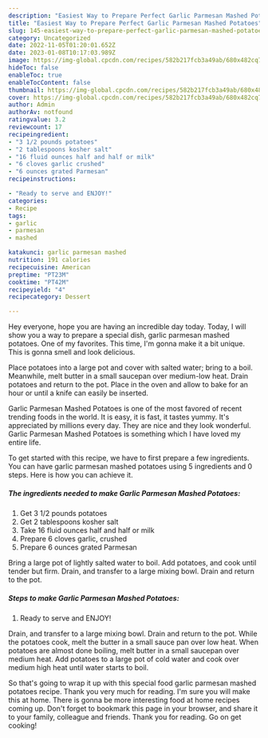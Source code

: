 ```yaml
---
description: "Easiest Way to Prepare Perfect Garlic Parmesan Mashed Potatoes"
title: "Easiest Way to Prepare Perfect Garlic Parmesan Mashed Potatoes"
slug: 145-easiest-way-to-prepare-perfect-garlic-parmesan-mashed-potatoes
category: Uncategorized
date: 2022-11-05T01:20:01.652Z
date: 2023-01-08T10:17:03.989Z
image: https://img-global.cpcdn.com/recipes/582b217fcb3a49ab/680x482cq70/garlic-parmesan-mashed-potatoes-recipe-main-photo.jpg
hideToc: false
enableToc: true
enableTocContent: false
thumbnail: https://img-global.cpcdn.com/recipes/582b217fcb3a49ab/680x482cq70/garlic-parmesan-mashed-potatoes-recipe-main-photo.jpg
cover: https://img-global.cpcdn.com/recipes/582b217fcb3a49ab/680x482cq70/garlic-parmesan-mashed-potatoes-recipe-main-photo.jpg
author: Admin
authorAv: notfound
ratingvalue: 3.2
reviewcount: 17
recipeingredient:
- "3 1/2 pounds potatoes"
- "2 tablespoons kosher salt"
- "16 fluid ounces half and half or milk"
- "6 cloves garlic crushed"
- "6 ounces grated Parmesan"
recipeinstructions:

- "Ready to serve and ENJOY!"
categories:
- Recipe
tags:
- garlic
- parmesan
- mashed

katakunci: garlic parmesan mashed 
nutrition: 191 calories
recipecuisine: American
preptime: "PT23M"
cooktime: "PT42M"
recipeyield: "4"
recipecategory: Dessert

---
```



Hey everyone, hope you are having an incredible day today. Today, I will show you a way to prepare a special dish, garlic parmesan mashed potatoes. One of my favorites. This time, I'm gonna make it a bit unique. This is gonna smell and look delicious.

Place potatoes into a large pot and cover with salted water; bring to a boil. Meanwhile, melt butter in a small saucepan over medium-low heat. Drain potatoes and return to the pot. Place in the oven and allow to bake for an hour or until a knife can easily be inserted.

Garlic Parmesan Mashed Potatoes is one of the most favored of recent trending foods in the world. It is easy, it is fast, it tastes yummy. It's appreciated by millions every day. They are nice and they look wonderful. Garlic Parmesan Mashed Potatoes is something which I have loved my entire life.


To get started with this recipe, we have to first prepare a few ingredients. You can have garlic parmesan mashed potatoes using 5 ingredients and 0 steps. Here is how you can achieve it.

<!--inarticleads1-->

##### The ingredients needed to make Garlic Parmesan Mashed Potatoes:

1. Get 3 1/2 pounds potatoes
1. Get 2 tablespoons kosher salt
1. Take 16 fluid ounces half and half or milk
1. Prepare 6 cloves garlic, crushed
1. Prepare 6 ounces grated Parmesan


Bring a large pot of lightly salted water to boil. Add potatoes, and cook until tender but firm. Drain, and transfer to a large mixing bowl. Drain and return to the pot. 

<!--inarticleads2-->

##### Steps to make Garlic Parmesan Mashed Potatoes:


1. Ready to serve and ENJOY!

Drain, and transfer to a large mixing bowl. Drain and return to the pot. While the potatoes cook, melt the butter in a small sauce pan over low heat. When potatoes are almost done boiling, melt butter in a small saucepan over medium heat. Add potatoes to a large pot of cold water and cook over medium high heat until water starts to boil. 

So that's going to wrap it up with this special food garlic parmesan mashed potatoes recipe. Thank you very much for reading. I'm sure you will make this at home. There is gonna be more interesting food at home recipes coming up. Don't forget to bookmark this page in your browser, and share it to your family, colleague and friends. Thank you for reading. Go on get cooking!
